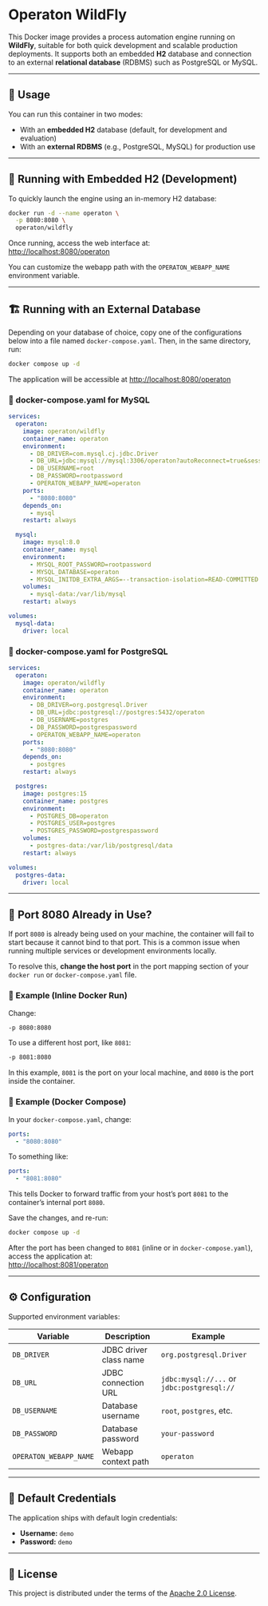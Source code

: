 # Operaton WildFly

This Docker image provides a process automation engine running on **WildFly**, suitable for both quick development and scalable production deployments. It supports both an embedded **H2** database and connection to an external **relational database** (RDBMS) such as PostgreSQL or MySQL.

---

## 🔧 Usage

You can run this container in two modes:

- With an **embedded H2** database (default, for development and evaluation)
- With an **external RDBMS** (e.g., PostgreSQL, MySQL) for production use

---

## 🧪 Running with Embedded H2 (Development)

To quickly launch the engine using an in-memory H2 database:

```bash
docker run -d --name operaton \
  -p 8080:8080 \
  operaton/wildfly
```

Once running, access the web interface at:  
[http://localhost:8080/operaton](http://localhost:8080/operaton)

You can customize the webapp path with the `OPERATON_WEBAPP_NAME` environment variable.

---

## 🏗️ Running with an External Database

Depending on your database of choice, copy one of the configurations below into a file named `docker-compose.yaml`. Then, in the same directory, run:

```bash
docker compose up -d
```

The application will be accessible at [http://localhost:8080/operaton](http://localhost:8080/operaton)

### 🐬 docker-compose.yaml for MySQL

```yaml
services:
  operaton:
    image: operaton/wildfly
    container_name: operaton
    environment:
      - DB_DRIVER=com.mysql.cj.jdbc.Driver
      - DB_URL=jdbc:mysql://mysql:3306/operaton?autoReconnect=true&sessionVariables=transaction_isolation='READ-COMMITTED'
      - DB_USERNAME=root
      - DB_PASSWORD=rootpassword
      - OPERATON_WEBAPP_NAME=operaton
    ports:
      - "8080:8080"
    depends_on:
      - mysql
    restart: always

  mysql:
    image: mysql:8.0
    container_name: mysql
    environment:
      - MYSQL_ROOT_PASSWORD=rootpassword
      - MYSQL_DATABASE=operaton
      - MYSQL_INITDB_EXTRA_ARGS=--transaction-isolation=READ-COMMITTED
    volumes:
      - mysql-data:/var/lib/mysql
    restart: always

volumes:
  mysql-data:
    driver: local
```

### 🐘 docker-compose.yaml for PostgreSQL

```yaml
services:
  operaton:
    image: operaton/wildfly
    container_name: operaton
    environment:
      - DB_DRIVER=org.postgresql.Driver
      - DB_URL=jdbc:postgresql://postgres:5432/operaton
      - DB_USERNAME=postgres
      - DB_PASSWORD=postgrespassword
      - OPERATON_WEBAPP_NAME=operaton
    ports:
      - "8080:8080"
    depends_on:
      - postgres
    restart: always

  postgres:
    image: postgres:15
    container_name: postgres
    environment:
      - POSTGRES_DB=operaton
      - POSTGRES_USER=postgres
      - POSTGRES_PASSWORD=postgrespassword
    volumes:
      - postgres-data:/var/lib/postgresql/data
    restart: always

volumes:
  postgres-data:
    driver: local
```

---
## 🔄 Port 8080 Already in Use?

If port `8080` is already being used on your machine, the container will fail to start because it cannot bind to that port. This is a common issue when running multiple services or development environments locally.

To resolve this, **change the host port** in the port mapping section of your `docker run` or `docker-compose.yaml` file.

### 🔧 Example (Inline Docker Run)

Change:

```bash
-p 8080:8080
```

To use a different host port, like `8081`:

```bash
-p 8081:8080
```

In this example, `8081` is the port on your local machine, and `8080` is the port inside the container.


### 🔧 Example (Docker Compose)

In your `docker-compose.yaml`, change:

```yaml
ports:
  - "8080:8080"
```

To something like:

```yaml
ports:
  - "8081:8080"
```

This tells Docker to forward traffic from your host’s port `8081` to the container’s internal port `8080`.

Save the changes, and re-run:

```bash
docker compose up -d
```

After the port has been changed to `8081` (inline or in `docker-compose.yaml`), access the application at:  
[http://localhost:8081/operaton](http://localhost:8081/operaton)


---

## ⚙️ Configuration

Supported environment variables:

| Variable              | Description                                     | Example                                     |
|-----------------------|-------------------------------------------------|---------------------------------------------|
| `DB_DRIVER`           | JDBC driver class name                          | `org.postgresql.Driver`                     |
| `DB_URL`              | JDBC connection URL                             | `jdbc:mysql://...` or `jdbc:postgresql://`  |
| `DB_USERNAME`         | Database username                               | `root`, `postgres`, etc.                    |
| `DB_PASSWORD`         | Database password                               | `your-password`                             |
| `OPERATON_WEBAPP_NAME`| Webapp context path                             | `operaton`                                  |

---

## 📂 Default Credentials

The application ships with default login credentials:

- **Username:** `demo`
- **Password:** `demo`

---

## 📄 License

This project is distributed under the terms of the [Apache 2.0 License](https://www.apache.org/licenses/LICENSE-2.0).